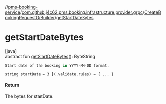 //[pms-booking-service](../../../index.md)/[com.github.j4c62.pms.booking.infrastructure.provider.grpc](../index.md)/[CreateBookingRequestOrBuilder](index.md)/[getStartDateBytes](get-start-date-bytes.md)

# getStartDateBytes

[java]\
abstract fun [getStartDateBytes](get-start-date-bytes.md)(): ByteString

```kotlin
Start date of the booking in YYYY-MM-DD format.

```

`string startDate = 3 [(.validate.rules) = { ... }`

#### Return

The bytes for startDate.